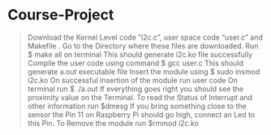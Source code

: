 # Course-Project
> Download the Kernel Level code “i2c.c”, user space code “user.c” and Makefile .
> Go to the Directory where these files are downloaded.
> Run $ make all on terminal
> This should generate i2c.ko file successfully
> Compile the user code using command $ gcc user.c
> This should generate a.out executable file
> Insert the module using $ sudo insmod i2c.ko
> On successful insertion of the module run user code
> On terminal run $ ./a.out
> If everything goes right you should see the proximity value on the Terminal.
> To read the Status of Interrupt and other information run $dmesg
> If you bring something close to the sensor the Pin 11 on Raspberry Pi should go high, connect an Led to this Pin.
> To Remove the module run $rmmod i2c.ko 


